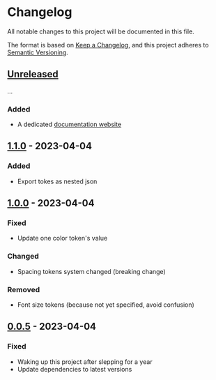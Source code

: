 # Changelog

All notable changes to this project will be documented in this file.

The format is based on [Keep a Changelog](https://keepachangelog.com/en/1.0.0/),
and this project adheres to [Semantic Versioning](https://semver.org/spec/v2.0.0.html).

## [Unreleased]

...

### Added

- A dedicated [documentation website](https://digitalservicebund.github.io/style-dictionary/)

## [1.1.0] - 2023-04-04

### Added

- Export tokes as nested json

## [1.0.0] - 2023-04-04

### Fixed

- Update one color token's value

### Changed

- Spacing tokens system changed (breaking change)

### Removed

- Font size tokens (because not yet specified, avoid confusion)

## [0.0.5] - 2023-04-04

### Fixed

- Waking up this project after slepping for a year
- Update dependencies to latest versions

[Unreleased]: https://github.com/digitalservicebund/style-dictionary/compare/v1.1.0...HEAD
[1.1.0]: https://github.com/digitalservicebund/style-dictionary/compare/v1.0.0...v1.1.0
[1.0.0]: https://github.com/digitalservicebund/style-dictionary/compare/v0.0.5...v1.0.0
[0.0.5]: https://github.com/digitalservicebund/style-dictionary/compare/v0.0.4...v0.0.5
